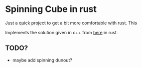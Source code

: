 # Spinning Cube in rust

Just a quick project to get a bit more comfortable with rust. This

Implements the solution given in c++ from [here](https://www.youtube.com/watch?v=p09i_hoFdd0) in rust.

## TODO?

- maybe add spinning dunout?
